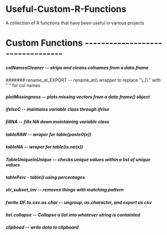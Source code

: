 # Useful-Custom-R-Functions
 A collection of R functions that have been useful in various projects




# Custom Functions ---------------------------------

##### colNamesCleaner -- strips and cleans colnames from a data.frame

####### rename_at_EXPORT -- rename_at() wrapper to replace "\\_|\\." with " " for col names

##### plotMissingness -- plots missing vectors from a data.frame() object

##### ifelseC -- maintains variable class through ifelse

##### fillNA -- fills NA down maintaining variable class

##### tableRAW -- wraper for table(paste0(x))

##### tableNA -- wraper for table(is.na(x))

##### TableUniqueInUnique -- checks unique values within a list of unique values 

##### tablePerc - table() using percentages

##### str_subset_inv -- removes things with matching pattern

##### fwrite.DF.to.csv.as.char -- ungroup, as.character, and export as csv

##### list.collapse -- Collapse a list into whatever string is containted

##### clipboad -- write data to clipboard


